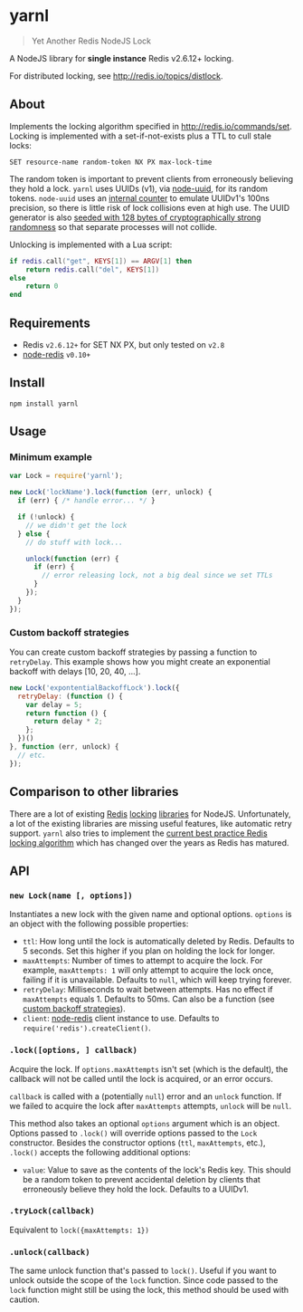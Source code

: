 # yarnl
> Yet Another Redis NodeJS Lock

A NodeJS library for **single instance** Redis v2.6.12+ locking.

For distributed locking, see http://redis.io/topics/distlock.

## About

Implements the locking algorithm specified in http://redis.io/commands/set.
Locking is implemented with a set-if-not-exists plus a TTL to cull stale locks:

    SET resource-name random-token NX PX max-lock-time

The random token is important to prevent clients from erroneously believing
they hold a lock. `yarnl` uses UUIDs (v1), via
[node-uuid](https://github.com/broofa/node-uuid), for its random tokens.
`node-uuid` uses an
[internal counter](https://github.com/broofa/node-uuid/blob/319dc6e/uuid.js#L131)
to emulate UUIDv1's 100ns precision, so there is little risk of lock collisions
even at high use. The UUID generator is also
[seeded with 128 bytes of cryptographically strong randomness](https://github.com/broofa/node-uuid/blob/319dc6e/uuid.js#L100)
so that separate processes will not collide.

Unlocking is implemented with a Lua script:

```lua
if redis.call("get", KEYS[1]) == ARGV[1] then
    return redis.call("del", KEYS[1])
else
    return 0
end
```

## Requirements

* Redis `v2.6.12+` for SET NX PX, but only tested on `v2.8`
* [node-redis](https://github.com/mranney/node_redis) `v0.10+`

## Install

    npm install yarnl

## Usage

### Minimum example
```javascript
var Lock = require('yarnl');

new Lock('lockName').lock(function (err, unlock) {
  if (err) { /* handle error... */ }

  if (!unlock) {
    // we didn't get the lock
  } else {
    // do stuff with lock...

    unlock(function (err) {
      if (err) {
        // error releasing lock, not a big deal since we set TTLs
      }
    });
  }
});
```

### Custom backoff strategies
You can create custom backoff strategies by passing a function to `retryDelay`.
This example shows how you might create an exponential backoff with delays
[10, 20, 40, ...].

```javascript
new Lock('expontentialBackoffLock').lock({
  retryDelay: (function () {
    var delay = 5;
    return function () {
      return delay * 2;
    };
  })()
}, function (err, unlock) {
  // etc.
});
```

## Comparison to other libraries

There are a lot of existing [Redis](https://github.com/errorception/redis-lock)
[locking](https://github.com/TheDeveloper/warlock)
[libraries](https://github.com/jeffomatic/redis-exp-lock-js) for NodeJS.
Unfortunately, a lot of the existing libraries are missing useful features,
like automatic retry support. `yarnl` also tries to implement the
[current best practice Redis locking algorithm](http://redis.io/commands/set)
which has changed over the years as Redis has matured.

## API

### `new Lock(name [, options])`

Instantiates a new lock with the given name and optional options. `options` is
an object with the following possible properties:

* `ttl`: How long until the lock is automatically deleted by Redis. Defaults to
 5 seconds. Set this higher if you plan on holding the lock for longer.
* `maxAttempts`: Number of times to attempt to acquire the lock. For example,
 `maxAttempts: 1` will only attempt to acquire the lock once, failing if it is
  unavailable. Defaults to `null`, which will keep trying forever.
* `retryDelay`: Milliseconds to wait between attempts. Has no effect if
 `maxAttempts` equals 1. Defaults to 50ms. Can also be a function (see
 [custom backoff strategies](#custom-backoff-strategies)).
* `client`: [node-redis](https://github.com/mranney/node_redis) client instance
 to use. Defaults to `require('redis').createClient()`.

### `.lock([options, ] callback)`

Acquire the lock. If `options.maxAttempts` isn't set (which is the default),
the callback will not be called until the lock is acquired, or an error occurs.

`callback` is called with a (potentially `null`) error and an `unlock` function.
If we failed to acquire the lock after `maxAttempts` attempts, `unlock` will be
`null`.

This method also takes an optional `options` argument which is an object.
Options passed to `.lock()` will override options passed to the `Lock`
constructor. Besides the constructor options (`ttl`, `maxAttempts`, etc.),
`.lock()` accepts the following additional options:

* `value`: Value to save as the contents of the lock's Redis key. This should be
a random token to prevent accidental deletion by clients that erroneously
believe they hold the lock. Defaults to a UUIDv1.

### `.tryLock(callback)`

Equivalent to `lock({maxAttempts: 1})`

### `.unlock(callback)`

The same unlock function that's passed to `lock()`. Useful if you want to unlock
outside the scope of the `lock` function. Since code passed to the `lock`
function might still be using the lock, this method should be used with caution.
